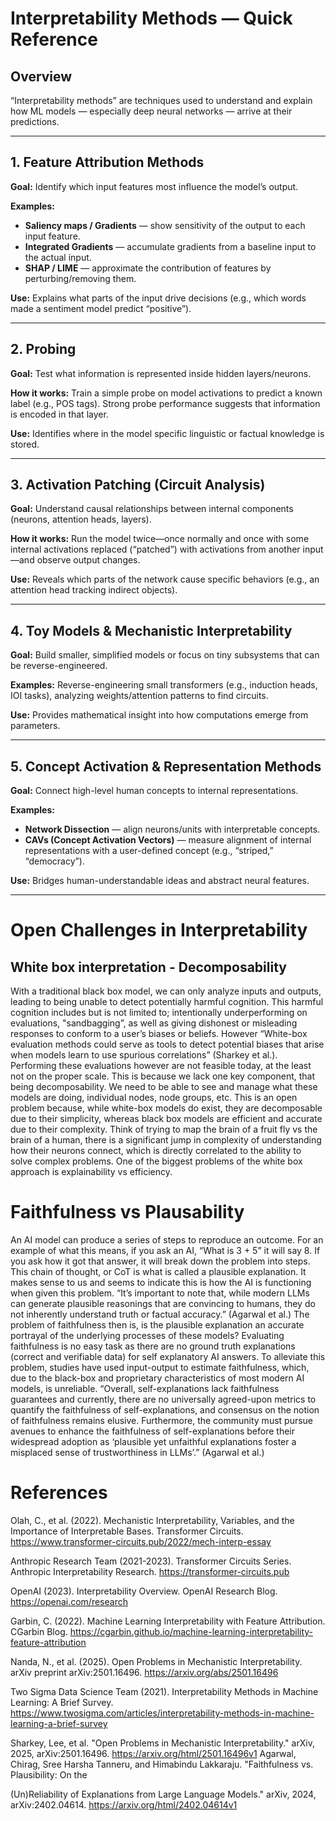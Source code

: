 # Interpretability Methods — Quick Reference

## Overview
“Interpretability methods” are techniques used to understand and explain how ML models — especially deep neural networks — arrive at their predictions.

---

## 1. Feature Attribution Methods
**Goal:** Identify which input features most influence the model’s output.

**Examples:**
- **Saliency maps / Gradients** — show sensitivity of the output to each input feature.  
- **Integrated Gradients** — accumulate gradients from a baseline input to the actual input.  
- **SHAP / LIME** — approximate the contribution of features by perturbing/removing them.

**Use:** Explains what parts of the input drive decisions (e.g., which words made a sentiment model predict “positive”).

---

## 2. Probing
**Goal:** Test what information is represented inside hidden layers/neurons.

**How it works:** Train a simple probe on model activations to predict a known label (e.g., POS tags). Strong probe performance suggests that information is encoded in that layer.

**Use:** Identifies where in the model specific linguistic or factual knowledge is stored.

---

## 3. Activation Patching (Circuit Analysis)
**Goal:** Understand causal relationships between internal components (neurons, attention heads, layers).

**How it works:** Run the model twice—once normally and once with some internal activations replaced (“patched”) with activations from another input—and observe output changes.

**Use:** Reveals which parts of the network cause specific behaviors (e.g., an attention head tracking indirect objects).

---

## 4. Toy Models & Mechanistic Interpretability
**Goal:** Build smaller, simplified models or focus on tiny subsystems that can be reverse-engineered.

**Examples:** Reverse-engineering small transformers (e.g., induction heads, IOI tasks), analyzing weights/attention patterns to find circuits.

**Use:** Provides mathematical insight into how computations emerge from parameters.

---

## 5. Concept Activation & Representation Methods
**Goal:** Connect high-level human concepts to internal representations.

**Examples:**
- **Network Dissection** — align neurons/units with interpretable concepts.  
- **CAVs (Concept Activation Vectors)** — measure alignment of internal representations with a user-defined concept (e.g., “striped,” “democracy”).

**Use:** Bridges human-understandable ideas and abstract neural features.

---

# Open Challenges in Interpretability

## White box interpretation - Decomposability
With a traditional black box model, we can only analyze inputs and outputs, leading to being unable to detect potentially harmful cognition. This harmful cognition includes but is not limited to; intentionally underperforming on evaluations, "sandbagging”, as well as giving dishonest or misleading responses to conform to a user’s biases or beliefs. However “White-box evaluation methods could serve as tools to detect potential biases that arise when models learn to use spurious correlations” (Sharkey et al.). Performing these evaluations however are not feasible today, at the least not on the proper scale. This is because we lack one key component, that being decomposability. We need to be able to see and manage what these models are doing, individual nodes, node groups, etc. This is an open problem because, while white-box models do exist, they are decomposable due to their simplicity, whereas black box models are efficient and accurate due to their complexity. Think of trying to map the brain of a fruit fly vs the brain of a human, there is a significant jump in complexity of understanding how their neurons connect, which is directly correlated to the ability to solve complex problems. One of the biggest problems of the white box approach is explainability vs efficiency.


# Faithfulness vs Plausability
An AI model can produce a series of steps to reproduce an outcome. For an example of what this means, if you ask an AI, “What is 3 + 5” it will say 8. If you ask how it got that answer, it will break down the problem into steps. This chain of thought, or CoT is what is called a plausible explanation. It makes sense to us and seems to indicate this is how the AI is functioning when given this problem. “It’s important to note that, while modern LLMs can generate plausible reasonings that are convincing to humans, they do not inherently understand truth or factual accuracy.” (Agarwal et al.) The problem of faithfulness then is, is the plausible explanation an accurate portrayal of the underlying processes of these models? Evaluating faithfulness is no easy task as there are no ground truth explanations (correct and verifiable data) for self explanatory AI answers. To alleviate this problem, studies have used input-output to estimate faithfulness, which, due to the black-box and proprietary characteristics of most modern AI models, is unreliable. “Overall, self-explanations lack faithfulness guarantees and currently, there are no universally agreed-upon metrics to quantify the faithfulness of self-explanations, and consensus on the notion of faithfulness remains elusive. Furthermore, the community must pursue avenues to enhance the faithfulness of self-explanations before their widespread adoption as ‘plausible yet unfaithful explanations foster a misplaced sense of trustworthiness in LLMs’.” (Agarwal et al.)


# References

Olah, C., et al. (2022). Mechanistic Interpretability, Variables, and the Importance of Interpretable Bases. Transformer Circuits.
https://www.transformer-circuits.pub/2022/mech-interp-essay

Anthropic Research Team (2021-2023). Transformer Circuits Series. Anthropic Interpretability Research.
https://transformer-circuits.pub

OpenAI (2023). Interpretability Overview. OpenAI Research Blog.
https://openai.com/research

Garbin, C. (2022). Machine Learning Interpretability with Feature Attribution. CGarbin Blog.
https://cgarbin.github.io/machine-learning-interpretability-feature-attribution

Nanda, N., et al. (2025). Open Problems in Mechanistic Interpretability. arXiv preprint arXiv:2501.16496.
https://arxiv.org/abs/2501.16496

Two Sigma Data Science Team (2021). Interpretability Methods in Machine Learning: A Brief Survey.
https://www.twosigma.com/articles/interpretability-methods-in-machine-learning-a-brief-survey

Sharkey, Lee, et al. "Open Problems in Mechanistic Interpretability." arXiv, 2025, arXiv:2501.16496. https://arxiv.org/html/2501.16496v1 
Agarwal, Chirag, Sree Harsha Tanneru, and Himabindu Lakkaraju. "Faithfulness vs. Plausibility: On the 

(Un)Reliability of Explanations from Large Language Models." arXiv, 2024, arXiv:2402.04614. https://arxiv.org/html/2402.04614v1 